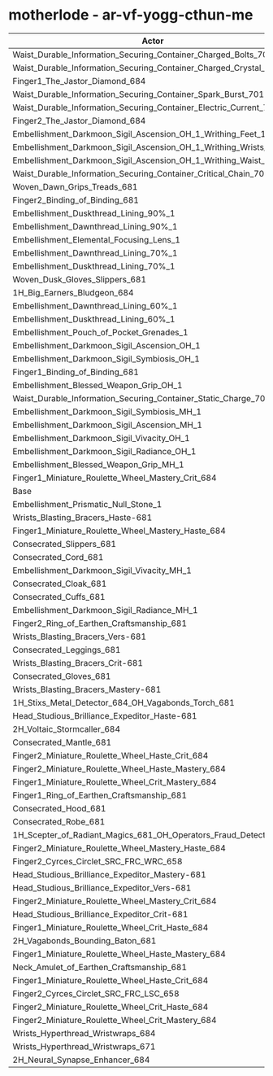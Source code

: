 # motherlode - ar-vf-yogg-cthun-me
| Actor | DPS | Increase |
|---|:---:|:---:|
|Waist_Durable_Information_Securing_Container_Charged_Bolts_701|2986036|2.10%|
|Waist_Durable_Information_Securing_Container_Charged_Crystal_701|2954813|1.03%|
|Finger1_The_Jastor_Diamond_684|2952984|0.97%|
|Waist_Durable_Information_Securing_Container_Spark_Burst_701|2951305|0.91%|
|Waist_Durable_Information_Securing_Container_Electric_Current_701|2950971|0.90%|
|Finger2_The_Jastor_Diamond_684|2945713|0.72%|
|Embellishment_Darkmoon_Sigil_Ascension_OH_1_Writhing_Feet_1|2945332|0.70%|
|Embellishment_Darkmoon_Sigil_Ascension_OH_1_Writhing_Wrists_1|2945009|0.69%|
|Embellishment_Darkmoon_Sigil_Ascension_OH_1_Writhing_Waist_1|2944700|0.68%|
|Waist_Durable_Information_Securing_Container_Critical_Chain_701|2942710|0.61%|
|Woven_Dawn_Grips_Treads_681|2941514|0.57%|
|Finger2_Binding_of_Binding_681|2940113|0.53%|
|Embellishment_Duskthread_Lining_90%_1|2939641|0.51%|
|Embellishment_Dawnthread_Lining_90%_1|2939567|0.51%|
|Embellishment_Elemental_Focusing_Lens_1|2939170|0.49%|
|Embellishment_Dawnthread_Lining_70%_1|2937010|0.42%|
|Embellishment_Duskthread_Lining_70%_1|2936557|0.40%|
|Woven_Dusk_Gloves_Slippers_681|2935744|0.38%|
|1H_Big_Earners_Bludgeon_684|2935485|0.37%|
|Embellishment_Dawnthread_Lining_60%_1|2934784|0.34%|
|Embellishment_Duskthread_Lining_60%_1|2934733|0.34%|
|Embellishment_Pouch_of_Pocket_Grenades_1|2934393|0.33%|
|Embellishment_Darkmoon_Sigil_Ascension_OH_1|2933522|0.30%|
|Embellishment_Darkmoon_Sigil_Symbiosis_OH_1|2933104|0.29%|
|Finger1_Binding_of_Binding_681|2933099|0.29%|
|Embellishment_Blessed_Weapon_Grip_OH_1|2931704|0.24%|
|Waist_Durable_Information_Securing_Container_Static_Charge_701|2930737|0.21%|
|Embellishment_Darkmoon_Sigil_Symbiosis_MH_1|2930517|0.20%|
|Embellishment_Darkmoon_Sigil_Ascension_MH_1|2930417|0.19%|
|Embellishment_Darkmoon_Sigil_Vivacity_OH_1|2928738|0.14%|
|Embellishment_Darkmoon_Sigil_Radiance_OH_1|2927631|0.10%|
|Embellishment_Blessed_Weapon_Grip_MH_1|2927430|0.09%|
|Finger1_Miniature_Roulette_Wheel_Mastery_Crit_684|2926254|0.05%|
|Base|2924729|0.00%|
|Embellishment_Prismatic_Null_Stone_1|2924556|-0.01%|
|Wrists_Blasting_Bracers_Haste-681|2924552|-0.01%|
|Finger1_Miniature_Roulette_Wheel_Mastery_Haste_684|2923904|-0.03%|
|Consecrated_Slippers_681|2923605|-0.04%|
|Consecrated_Cord_681|2923587|-0.04%|
|Embellishment_Darkmoon_Sigil_Vivacity_MH_1|2923423|-0.04%|
|Consecrated_Cloak_681|2923246|-0.05%|
|Consecrated_Cuffs_681|2922900|-0.06%|
|Embellishment_Darkmoon_Sigil_Radiance_MH_1|2922739|-0.07%|
|Finger2_Ring_of_Earthen_Craftsmanship_681|2922523|-0.08%|
|Wrists_Blasting_Bracers_Vers-681|2922199|-0.09%|
|Consecrated_Leggings_681|2921860|-0.10%|
|Wrists_Blasting_Bracers_Crit-681|2921512|-0.11%|
|Consecrated_Gloves_681|2921262|-0.12%|
|Wrists_Blasting_Bracers_Mastery-681|2921068|-0.13%|
|1H_Stixs_Metal_Detector_684_OH_Vagabonds_Torch_681|2920148|-0.16%|
|Head_Studious_Brilliance_Expeditor_Haste-681|2920084|-0.16%|
|2H_Voltaic_Stormcaller_684|2919915|-0.16%|
|Consecrated_Mantle_681|2918451|-0.21%|
|Finger2_Miniature_Roulette_Wheel_Haste_Crit_684|2918373|-0.22%|
|Finger2_Miniature_Roulette_Wheel_Haste_Mastery_684|2918182|-0.22%|
|Finger1_Miniature_Roulette_Wheel_Crit_Mastery_684|2917444|-0.25%|
|Finger1_Ring_of_Earthen_Craftsmanship_681|2916909|-0.27%|
|Consecrated_Hood_681|2916495|-0.28%|
|Consecrated_Robe_681|2916380|-0.29%|
|1H_Scepter_of_Radiant_Magics_681_OH_Operators_Fraud_Detector_684|2916303|-0.29%|
|Finger2_Miniature_Roulette_Wheel_Mastery_Haste_684|2916170|-0.29%|
|Finger2_Cyrces_Circlet_SRC_FRC_WRC_658|2915941|-0.30%|
|Head_Studious_Brilliance_Expeditor_Mastery-681|2913851|-0.37%|
|Head_Studious_Brilliance_Expeditor_Vers-681|2913599|-0.38%|
|Finger2_Miniature_Roulette_Wheel_Mastery_Crit_684|2913164|-0.40%|
|Head_Studious_Brilliance_Expeditor_Crit-681|2913099|-0.40%|
|Finger1_Miniature_Roulette_Wheel_Crit_Haste_684|2912807|-0.41%|
|2H_Vagabonds_Bounding_Baton_681|2911819|-0.44%|
|Finger1_Miniature_Roulette_Wheel_Haste_Mastery_684|2911626|-0.45%|
|Neck_Amulet_of_Earthen_Craftsmanship_681|2910871|-0.47%|
|Finger1_Miniature_Roulette_Wheel_Haste_Crit_684|2907626|-0.58%|
|Finger2_Cyrces_Circlet_SRC_FRC_LSC_658|2906143|-0.64%|
|Finger2_Miniature_Roulette_Wheel_Crit_Haste_684|2905695|-0.65%|
|Finger2_Miniature_Roulette_Wheel_Crit_Mastery_684|2904072|-0.71%|
|Wrists_Hyperthread_Wristwraps_684|2895133|-1.01%|
|Wrists_Hyperthread_Wristwraps_671|2886791|-1.30%|
|2H_Neural_Synapse_Enhancer_684|2857262|-2.31%|
